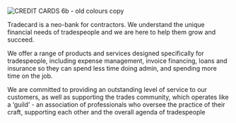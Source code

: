 ![CREDIT CARDS 6b - old colours copy](https://user-images.githubusercontent.com/5820988/203500639-49bf8e36-ffda-4ecc-b46e-e39d281b9da9.png)

Tradecard is a neo-bank for contractors. We understand the unique financial needs of tradespeople and we are here to help them grow and succeed.

We offer a range of products and services designed specifically for tradespeople, including expense management, invoice financing, loans and insurance so they can spend less time doing admin, and spending more time on the job.

We are committed to providing an outstanding level of service to our customers, as well as supporting the trades community, which operates like a ‘guild’ - an association of professionals who oversee the practice of their craft, supporting each other and the overall agenda of tradespeople

<!--

**Here are some ideas to get you started:**

🙋‍♀️ A short introduction - what is your organization all about?
🌈 Contribution guidelines - how can the community get involved?
👩‍💻 Useful resources - where can the community find your docs? Is there anything else the community should know?
🍿 Fun facts - what does your team eat for breakfast?
🧙 Remember, you can do mighty things with the power of [Markdown](https://docs.github.com/github/writing-on-github/getting-started-with-writing-and-formatting-on-github/basic-writing-and-formatting-syntax)
-->
